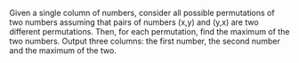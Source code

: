 Given a single column of numbers, consider all possible permutations of two numbers assuming that pairs of numbers (x,y) and (y,x) are two different permutations. 
Then, for each permutation, find the maximum of the two numbers.
Output three columns: the first number, the second number and the maximum of the two.